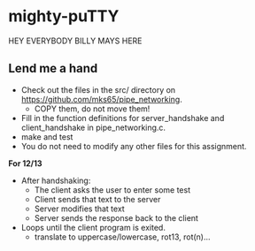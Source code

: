 # mighty-puTTY
HEY EVERYBODY BILLY MAYS HERE

## Lend me a hand

* Check out the files in the src/ directory on https://github.com/mks65/pipe_networking.
    * COPY them, do not move them!
* Fill in the function definitions for server_handshake and client_handshake in pipe_networking.c.
* make and test
* You do not need to modify any other files for this assignment.

**For 12/13**

* After handshaking:
    * The client asks the user to enter some test
    * Client sends that text to the server
    * Server modifies that text
    * Server sends the response back to the client
* Loops until the client program is exited.
    * translate to uppercase/lowercase, rot13, rot(n)...
